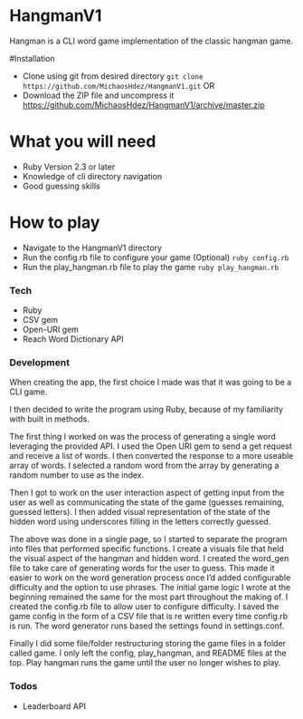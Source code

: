 # HangmanV1

Hangman is a CLI word game implementation of the classic hangman game.

#Installation

 - Clone using git from desired directory
 `git clone https://github.com/MichaosHdez/HangmanV1.git`
    OR
 - Download the ZIP file and uncompress it
 https://github.com/MichaosHdez/HangmanV1/archive/master.zip



# What you will need

  - Ruby Version 2.3 or later
  - Knowledge of cli directory navigation
  - Good guessing skills

# How to play
 - Navigate to the HangmanV1 directory
 - Run the config.rb file to configure your game (Optional)
 `ruby config.rb`
 - Run the play_hangman.rb file to play the game
 `ruby play_hangman.rb`

### Tech
 - Ruby
 - CSV gem
 - Open-URI gem
 - Reach Word Dictionary API

### Development
When creating the app, the first choice I made was that it was going to be a CLI game.

I then decided to write the program using Ruby, because of my familiarity with built in methods.

The first thing I worked on was the process of generating a single word leveraging the provided API. I used the Open URI gem to send a get request and receive a list of words. I then converted the response to a more useable array of words. I selected a random word from the array by generating a random number to use as the index.

Then I got to work on the user interaction aspect of getting input from the user as well as communicating the state of the game (guesses remaining, guessed letters). I then added visual representation of the state of the hidden word using underscores filling in the letters correctly guessed.

The above was done in a single page, so I started to separate the program into files that performed specific functions. I create a visuals file that held the visual aspect of the hangman and hidden word. I created the word_gen file to take care of generating words for the user to guess. This made it easier to work on the word generation process once I’d added configurable difficulty and the option to use phrases. The initial game logic I wrote at the beginning remained the same for the most part throughout the making of. I created the config.rb file to allow user to configure difficulty. I saved the game config in the form of a CSV file that is re written every time config.rb is run. The word generator runs based the settings found in settings.conf.

Finally I did some file/folder restructuring storing the game files in a folder called game. I only left the config, play_hangman, and README files at the top. Play hangman runs the game until the user no longer wishes to play.

### Todos

 - Leaderboard API
